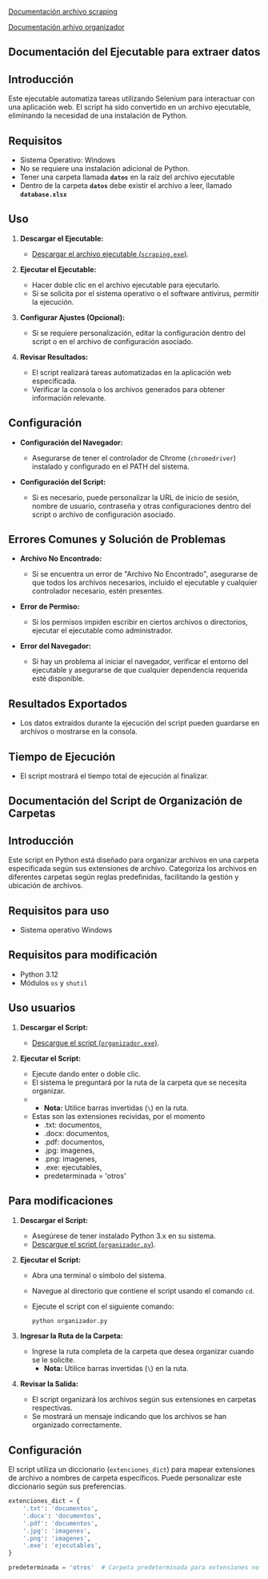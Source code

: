 [Documentación archivo scraping](#documentación-del-ejecutable-para-extraer-datos)

[Documentación arhivo organizador](#documentación-del-script-de-organización-de-carpetas)

## Documentación del Ejecutable para extraer datos

## Introducción

Este ejecutable automatiza tareas utilizando Selenium para interactuar con una aplicación web. El script ha sido convertido en un archivo ejecutable, eliminando la necesidad de una instalación de Python.

## Requisitos

- Sistema Operativo: Windows
- No se requiere una instalación adicional de Python.
- Tener una carpeta llamada **`datos`** en la raíz del archivo ejecutable
- Dentro de la carpeta **`datos`** debe existir el archivo a leer, llamado **`database.xlsx`**
  
## Uso

1. **Descargar el Ejecutable:**
   - [Descargar el archivo ejecutable (`scraping.exe`)](https://github.com/AND3SIL4/Scripts-launched/blob/main/scraping.exe).

2. **Ejecutar el Ejecutable:**
   - Hacer doble clic en el archivo ejecutable para ejecutarlo.
   - Si se solicita por el sistema operativo o el software antivirus, permitir la ejecución.

3. **Configurar Ajustes (Opcional):**
   - Si se requiere personalización, editar la configuración dentro del script o en el archivo de configuración asociado.

4. **Revisar Resultados:**
   - El script realizará tareas automatizadas en la aplicación web especificada.
   - Verificar la consola o los archivos generados para obtener información relevante.

## Configuración

- **Configuración del Navegador:**
  - Asegurarse de tener el controlador de Chrome (`chromedriver`) instalado y configurado en el PATH del sistema.

- **Configuración del Script:**
  - Si es necesario, puede personalizar la URL de inicio de sesión, nombre de usuario, contraseña y otras configuraciones dentro del script o archivo de configuración asociado.

## Errores Comunes y Solución de Problemas

- **Archivo No Encontrado:**
  - Si se encuentra un error de "Archivo No Encontrado", asegurarse de que todos los archivos necesarios, incluido el ejecutable y cualquier controlador necesario, estén presentes.

- **Error de Permiso:**
  - Si los permisos impiden escribir en ciertos archivos o directorios, ejecutar el ejecutable como administrador.

- **Error del Navegador:**
  - Si hay un problema al iniciar el navegador, verificar el entorno del ejecutable y asegurarse de que cualquier dependencia requerida esté disponible.

## Resultados Exportados

- Los datos extraídos durante la ejecución del script pueden guardarse en archivos o mostrarse en la consola.

## Tiempo de Ejecución

- El script mostrará el tiempo total de ejecución al finalizar.

## Documentación del Script de Organización de Carpetas

## Introducción

Este script en Python está diseñado para organizar archivos en una carpeta especificada según sus extensiones de archivo. Categoriza los archivos en diferentes carpetas según reglas predefinidas, facilitando la gestión y ubicación de archivos.

## Requisitos para uso

- Sistema operativo Windows

## Requisitos para modificación

- Python 3.12
- Módulos `os` y `shutil`

## Uso usuarios

1. **Descargar el Script:**
   - [Descargue el script (`organizador.exe`)](https://github.com/AND3SIL4/Scripts-launched/blob/main/organizador.exe).

2. **Ejecutar el Script:**
   - Ejecute dando enter o doble clic.
   - El sistema le preguntará por la ruta de la carpeta que se necesita organizar.
   - - **Nota:** Utilice barras invertidas (`\`) en la ruta.
   - Estas son las extensiones recividas, por el momento
     - .txt: documentos,
     - .docx: documentos,
     - .pdf: documentos,
     - .jpg: imagenes,
     - .png: imagenes,
     - .exe: ejecutables,
     - predeterminada = 'otros'  

## Para modificaciones

1. **Descargar el Script:**
   - Asegúrese de tener instalado Python 3.x en su sistema.
   - [Descargue el script (`organizador.py`)](https://github.com/AND3SIL4/Genesis-CeluWeb/blob/main/python-script-genesis/scraping.py).

2. **Ejecutar el Script:**
   - Abra una terminal o símbolo del sistema.
   - Navegue al directorio que contiene el script usando el comando `cd`.
   - Ejecute el script con el siguiente comando:
  
     ```bash
     python organizador.py
     ```

3. **Ingresar la Ruta de la Carpeta:**
   - Ingrese la ruta completa de la carpeta que desea organizar cuando se le solicite.
     - **Nota:** Utilice barras invertidas (`\`) en la ruta.

4. **Revisar la Salida:**
   - El script organizará los archivos según sus extensiones en carpetas respectivas.
   - Se mostrará un mensaje indicando que los archivos se han organizado correctamente.

## Configuración

El script utiliza un diccionario (`extenciones_dict`) para mapear extensiones de archivo a nombres de carpeta específicos. Puede personalizar este diccionario según sus preferencias.

```python
extenciones_dict = {
    '.txt': 'documentos',
    '.docx': 'documentos',
    '.pdf': 'documentos',
    '.jpg': 'imagenes',
    '.png': 'imagenes',
    '.exe': 'ejecutables',
}

predeterminada = 'otros'  # Carpeta predeterminada para extensiones no identificadas
